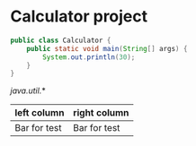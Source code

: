 # Calculator project
```java
public class Calculator {
    public static void main(String[] args) {
        System.out.println(30);
    }
}
```
*java.util.**

| left column  | right column |
|--------------|--------------|
| Bar for test | Bar for test |

